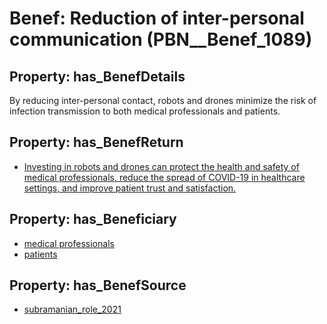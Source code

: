 # Benef: __Reduction of inter-personal communication__ (PBN__Benef_1089)

## Property: has_BenefDetails

By reducing inter-personal contact, robots and drones minimize the risk of infection transmission to both medical professionals and patients.

## Property: has_BenefReturn

* [Investing in robots and drones can protect the health and safety of medical professionals, reduce the spread of COVID-19 in healthcare settings, and improve patient trust and satisfaction.](../BenefReturn/PBN__BenefReturn_1218)

## Property: has_Beneficiary

* [medical professionals](../Stakeholder/PBN__Stakeholder_425)
* [patients](../Stakeholder/PBN__Stakeholder_31)

## Property: has_BenefSource

* [subramanian_role_2021](../Article/PBN__Article_226)

